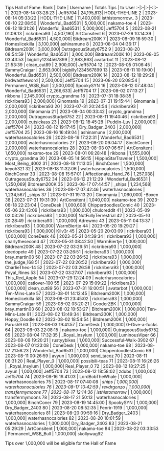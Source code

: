 Tips Hall of Fame:
Rank | Date | Username | Totals Tips | to User
:-|:-|:-|-:|:-
1 | 2023-08-14 03:28:23 | Jeff5704 | 24,195,813| HODL-THE-LINE
2 | 2023-08-14 05:33:22 | HODL-THE-LINE | 11,400,000| isthistomorrow_
3 | 2023-08-10 22:08:50 | Wonderful_Bad6531 | 5,000,000| nakamo-toe
4 | 2023-08-12 19:31:26 | Wonderful_Bad6531 | 5,000,000| Jeff5704
5 | 2023-08-21 01:09:13 | rickribera93 | 4,507,190| ArtConsitent
6 | 2023-07-29 10:14:39 | Wonderful_Bad6531 | 4,500,000| Bitdream200K
7 | 2023-08-09 16:59:30 | Homeslicekilla | 3,100,000| ashinamune
8 | 2023-08-04 04:36:17 | Bitdream200K | 3,000,000| OutrageousStudy6752
9 | 2023-08-20 08:54:59 | Wonderful_Bad6531 | 3,000,000| Bitdream200K
10 | 2023-08-05 03:43:53 | bigbilly1234567899 | 2,983,863| avatarbot
11 | 2023-08-12 21:53:39 | clean_cut89 | 2,900,000| Jeff5704
12 | 2023-08-05 01:06:45 | SammyCraigar | 2,663,000| bigbilly1234567899
13 | 2023-08-11 10:19:00 | Wonderful_Bad6531 | 2,500,000| Bitdream200K
14 | 2023-08-12 18:29:28 | birdwastheword | 2,500,000| Jeff5704
15 | 2023-08-20 05:08:54 | Permanent_WSB_Bull | 2,500,000| SpookySYN
16 | 2023-08-12 07:48:04 | Wonderful_Bad6531 | 2,266,633| Jeff5704
17 | 2023-08-02 07:13:27 | rikbona | 2,145,000| crypto_grandma
18 | 2023-07-31 18:38:35 | rickribera93 | 2,000,000| Ginomania
19 | 2023-07-31 19:15:44 | Ginomania | 2,000,000| rickribera93
20 | 2023-07-31 20:24:54 | rickribera93 | 2,000,000| Ginomania
21 | 2023-08-04 00:33:42 | crypto_grandma | 2,000,000| OutrageousStudy6752
22 | 2023-08-11 19:40:46 | rickribera93 | 2,000,000| cutsickass
23 | 2023-08-12 18:45:28 | Puddin-Luv | 2,000,000| Jeff5704
24 | 2023-08-12 19:17:45 | Dry_Badger_2403 | 2,000,000| Jeff5704
25 | 2023-08-16 16:49:04 | ashinamune | 2,000,000| waterhasnocalories
26 | 2023-08-16 17:22:31 | Wonderful_Bad6531 | 2,000,000| waterhasnocalories
27 | 2023-08-20 09:04:17 | 8inchConer | 2,000,000| waterhasnocalories
28 | 2023-08-03 07:06:57 | ArtConsitent | 1,650,000| nakamo-toe
29 | 2023-08-01 06:28:48 | rikbona | 1,555,000| crypto_grandma
30 | 2023-08-05 14:56:15 | HippieStarTraveler | 1,500,000| Most_Being_4002
31 | 2023-08-18 11:13:05 | 8inchConer | 1,500,000| keyoh321
32 | 2023-08-18 11:32:06 | waterhasnocalories | 1,500,000| 8inchConer
33 | 2023-08-08 15:57:01 | Affectionate_Hand_76 | 1,257,038| OutrageousStudy6752
34 | 2023-06-12 21:12:29 | Wonderful_Bad6531 | 1,250,069| Bitdream200K
35 | 2023-08-17 07:44:57 | _ships | 1,234,568| waterhasnocalories
36 | 2023-08-17 07:42:46 | waterhasnocalories | 1,234,567| _ships
37 | 2023-07-31 19:13:20 | Ginomania | 1,060,000| -Boxen
38 | 2023-07-31 19:31:39 | ArtConsitent | 1,040,000| nakamo-toe
39 | 2023-08-18 22:23:04 | ConeDesk | 1,000,608| ChipperdoodlesComic
40 | 2023-05-06 23:43:09 | rickribera93 | 1,000,000| chuloreddit
41 | 2023-05-09 02:03:26 | rickribera93 | 1,000,000| NotFullyTerrestrial
42 | 2023-05-10 20:28:49 | rickribera93 | 1,000,000| Adrewmc
43 | 2023-05-11 04:13:37 | rickribera93 | 1,000,000| WarmBiertje
44 | 2023-05-20 18:29:27 | rickribera93 | 1,000,000| Kilv3r
45 | 2023-05-20 20:03:09 | rickribera93 | 1,000,000| ConeDesk
46 | 2023-05-21 04:39:34 | rickribera93 | 1,000,000| charlythesecond
47 | 2023-05-31 08:42:50 | WarmBiertje | 1,000,000| Bitdream200K
48 | 2023-07-22 03:26:51 | rickribera93 | 1,000,000| deedopete
49 | 2023-07-22 03:26:51 | rickribera93 | 1,000,000| bray_martin03
50 | 2023-07-22 03:26:52 | rickribera93 | 1,000,000| the_judge_168
51 | 2023-07-22 03:26:52 | rickribera93 | 1,000,000| CharlieTheo-14
52 | 2023-07-22 03:26:58 | rickribera93 | 1,000,000| Poyal_Rines
53 | 2023-07-22 03:27:07 | rickribera93 | 1,000,000| This_Red_Apple
54 | 2023-07-29 12:24:09 | waterhasnocalories | 1,000,000| catlover-100
55 | 2023-07-29 15:09:22 | rickribera93 | 1,000,000| clean_cut89
56 | 2023-07-31 16:00:51 | avatarbot | 1,000,000| Ten-Mins-Late
57 | 2023-08-01 14:12:45 | Bitdream200K | 1,000,000| Homeslicekilla
58 | 2023-08-01 23:45:02 | rickribera93 | 1,000,000| SammyCraigar
59 | 2023-08-02 03:20:21 | GooderZBK | 1,000,000| bray_martin03
60 | 2023-08-02 10:53:27 | Bitdream200K | 1,000,000| Ten-Mins-Late
61 | 2023-08-02 13:49:34 | Bitdream200K | 1,000,000| Hoppy_Doodle
62 | 2023-08-02 18:54:54 | Bitdream200K | 1,000,000| Parush9
63 | 2023-08-03 19:41:57 | ConeDesk | 1,000,000| 0-Give-a-fucks
64 | 2023-08-03 22:08:15 | nakamo-toe | 1,000,000| OutrageousStudy6752
65 | 2023-08-04 17:32:35 | _Royal_Insylum | 1,000,000| LuminousViper
66 | 2023-08-06 19:20:21 | rustyybikes | 1,000,000| Successful-Walk-3902
67 | 2023-08-07 01:23:08 | ConeDesk | 1,000,000| nakamo-toe
68 | 2023-08-07 21:56:23 | Wonderful_Bad6531 | 1,000,000| ChipperdoodlesComic
69 | 2023-08-11 00:26:59 | avyun | 1,000,000| send_tacoz
70 | 2023-08-11 06:31:20 | Real_Player_0 | 1,000,000| possibili-teas
71 | 2023-08-11 16:26:26 | _Royal_Insylum | 1,000,000| Real_Player_0
72 | 2023-08-12 18:27:25 | avyun | 1,000,000| Jeff5704
73 | 2023-08-12 18:58:02 | zdubs | 1,000,000| Jeff5704
74 | 2023-08-16 19:41:03 | LordBobTheWhale | 1,000,000| waterhasnocalories
75 | 2023-08-17 07:40:08 | _ships | 1,000,000| waterhasnocalories
76 | 2023-08-17 10:42:59 | revdrgonzo | 1,000,000| transfermymoons
77 | 2023-08-17 12:14:36 | isthistomorrow_ | 1,000,000| transfermymoons
78 | 2023-08-17 21:50:13 | waterhasnocalories | 1,000,000| 8inchConer
79 | 2023-08-19 14:45:00 | SpookySYN | 1,000,000| Dry_Badger_2403
80 | 2023-08-20 08:52:35 | Fenrir-1919 | 1,000,000| waterhasnocalories
81 | 2023-08-20 09:59:16 | Dry_Badger_2403 | 1,000,000| waterhasnocalories
82 | 2023-08-20 10:01:59 | waterhasnocalories | 1,000,000| Dry_Badger_2403
83 | 2023-08-21 05:29:29 | ArtConsitent | 1,000,000| nakamo-toe
84 | 2023-08-22 03:33:53 | Permanent_WSB_Bull | 1,000,000| skollywag92

Tips over 1,000,000 will be eligible for the Hall of Fame
